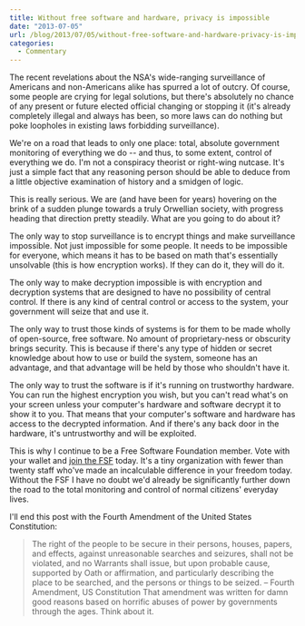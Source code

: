 ```yaml
---
title: Without free software and hardware, privacy is impossible
date: "2013-07-05"
url: /blog/2013/07/05/without-free-software-and-hardware-privacy-is-impossible/
categories:
  - Commentary
---
```

The recent revelations about the NSA's wide-ranging surveillance of Americans and non-Americans alike has spurred a lot of outcry. Of course, some people are crying for legal solutions, but there's absolutely no chance of any present or future elected official changing or stopping it (it's already completely illegal and always has been, so more laws can do nothing but poke loopholes in existing laws forbidding surveillance).

We're on a road that leads to only one place: total, absolute government monitoring of everything we do -- and thus, to some extent, control of everything we do. I'm not a conspiracy theorist or right-wing nutcase. It's just a simple fact that any reasoning person should be able to deduce from a little objective examination of history and a smidgen of logic.

This is really serious. We are (and have been for years) hovering on the brink of a sudden plunge towards a truly Orwellian society, with progress heading that direction pretty steadily. What are you going to do about it?

The only way to stop surveillance is to encrypt things and make surveillance impossible. Not just impossible for some people. It needs to be impossible for everyone, which means it has to be based on math that's essentially unsolvable (this is how encryption works). If they can do it, they will do it.

The only way to make decryption impossible is with encryption and decryption systems that are designed to have no possibility of central control. If there is any kind of central control or access to the system, your government will seize that and use it.

The only way to trust those kinds of systems is for them to be made wholly of open-source, free software. No amount of proprietary-ness or obscurity brings security. This is because if there's any type of hidden or secret knowledge about how to use or build the system, someone has an advantage, and that advantage will be held by those who shouldn't have it.

The only way to trust the software is if it's running on trustworthy hardware. You can run the highest encryption you wish, but you can't read what's on your screen unless your computer's hardware and software decrypt it to show it to you. That means that your computer's software and hardware has access to the decrypted information. And if there's any back door in the hardware, it's untrustworthy and will be exploited.

This is why I continue to be a Free Software Foundation member. Vote with your wallet and [join the FSF][1] today. It's a tiny organization with fewer than twenty staff who've made an incalculable difference in your freedom today. Without the FSF I have no doubt we'd already be significantly further down the road to the total monitoring and control of normal citizens' everyday lives.

I'll end this post with the Fourth Amendment of the United States Constitution:

> The right of the people to be secure in their persons, houses, papers, and effects, against unreasonable searches and seizures, shall not be violated, and no Warrants shall issue, but upon probable cause, supported by Oath or affirmation, and particularly describing the place to be searched, and the persons or things to be seized. &#8211; Fourth Amendment, US Constitution
That amendment was written for damn good reasons based on horrific abuses of power by governments through the ages. Think about it.

 [1]: http://www.fsf.org/
